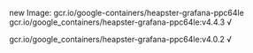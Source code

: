 new Image: gcr.io/google-containers/heapster-grafana-ppc64le
gcr.io/google_containers/heapster-grafana-ppc64le:v4.4.3 √

gcr.io/google_containers/heapster-grafana-ppc64le:v4.0.2 √

